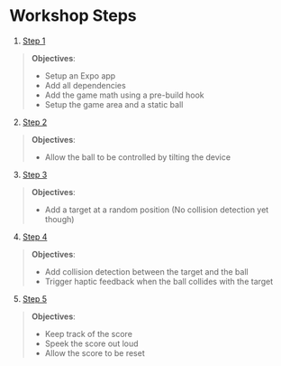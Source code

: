 # Workshop Steps

 1. [Step 1](/step1)

> **Objectives**:
> - Setup an Expo app
> - Add all dependencies
> - Add the game math using a pre-build hook
> - Setup the game area and a static ball

 2. [Step 2](/step2)

> **Objectives**:
> - Allow the ball to be controlled by tilting the device

 3. [Step 3](/step3)

> **Objectives**:
> - Add a target at a random position (No collision detection yet though)

 4. [Step 4](/step3)

> **Objectives**:
> - Add collision detection between the target and the ball
> - Trigger haptic feedback when the ball collides with the target

 5. [Step 5](/step5)

> **Objectives**:
> - Keep track of the score
> - Speek the score out loud
> - Allow the score to be reset


